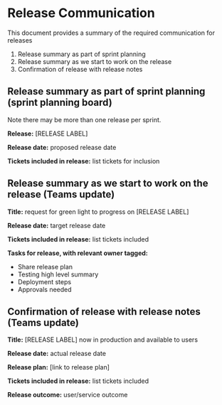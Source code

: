 # Release Communication

This document provides a summary of the required communication for releases

1. Release summary as part of sprint planning
2. Release summary as we start to work on the release
3. Confirmation of release with release notes

## Release summary as part of sprint planning (sprint planning board)

Note there may be more than one release per sprint.

**Release:** [RELEASE LABEL]

**Release date:** proposed release date

**Tickets included in release:** list tickets for inclusion

## Release summary as we start to work on the release (Teams update)

**Title:** request for green light to progress on [RELEASE LABEL]

**Release date:** target release date

**Tickets included in release:** list tickets included

**Tasks for release, with relevant owner tagged:**
* Share release plan
* Testing high level summary
* Deployment steps
* Approvals needed

## Confirmation of release with release notes (Teams update)

**Title:** [RELEASE LABEL] now in production and available to users

**Release date:** actual release date

**Release plan:** [link to release plan]

**Tickets included in release:** list tickets included

**Release outcome:** user/service outcome